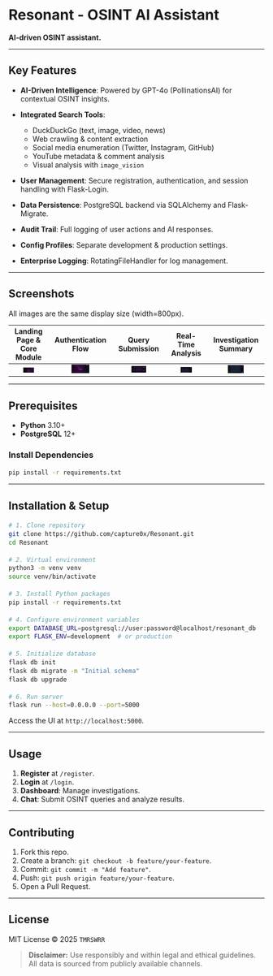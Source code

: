 # Resonant - OSINT AI Assistant

**AI-driven OSINT assistant.**

---

## Key Features

* **AI-Driven Intelligence**: Powered by GPT-4o (PollinationsAI) for contextual OSINT insights.
* **Integrated Search Tools**:

  * DuckDuckGo (text, image, video, news)
  * Web crawling & content extraction
  * Social media enumeration (Twitter, Instagram, GitHub)
  * YouTube metadata & comment analysis
  * Visual analysis with `image_vision`
* **User Management**: Secure registration, authentication, and session handling with Flask-Login.
* **Data Persistence**: PostgreSQL backend via SQLAlchemy and Flask-Migrate.
* **Audit Trail**: Full logging of user actions and AI responses.
* **Config Profiles**: Separate development & production settings.
* **Enterprise Logging**: RotatingFileHandler for log management.

---

## Screenshots

All images are the same display size (width=800px).

|                                      Landing Page & Core Module                                      |                                          Authentication Flow                                         |                                           Query Submission                                           |                                          Real-Time Analysis                                          |                                         Investigation Summary                                        |
| :--------------------------------------------------------------------------------------------------: | :--------------------------------------------------------------------------------------------------: | :--------------------------------------------------------------------------------------------------: | :--------------------------------------------------------------------------------------------------: | :--------------------------------------------------------------------------------------------------: |
| <img src="https://raw.githubusercontent.com/capture0x/Resonant/refs/heads/main/1.png" width="32%" /> | <img src="https://raw.githubusercontent.com/capture0x/Resonant/refs/heads/main/2.png" width="32%" /> | <img src="https://raw.githubusercontent.com/capture0x/Resonant/refs/heads/main/3.png" width="32%" /> | <img src="https://raw.githubusercontent.com/capture0x/Resonant/refs/heads/main/4.png" width="32%" /> | <img src="https://raw.githubusercontent.com/capture0x/Resonant/refs/heads/main/5.png" width="32%" /> |

---

## Prerequisites

* **Python** 3.10+
* **PostgreSQL** 12+

### Install Dependencies

```bash
pip install -r requirements.txt
```

---

## Installation & Setup

```bash
# 1. Clone repository
git clone https://github.com/capture0x/Resonant.git
cd Resonant

# 2. Virtual environment
python3 -m venv venv
source venv/bin/activate

# 3. Install Python packages
pip install -r requirements.txt

# 4. Configure environment variables
export DATABASE_URL=postgresql://user:password@localhost/resonant_db
export FLASK_ENV=development  # or production

# 5. Initialize database
flask db init
flask db migrate -m "Initial schema"
flask db upgrade

# 6. Run server
flask run --host=0.0.0.0 --port=5000
```

Access the UI at `http://localhost:5000`.

---

## Usage

1. **Register** at `/register`.
2. **Login** at `/login`.
3. **Dashboard**: Manage investigations.
4. **Chat**: Submit OSINT queries and analyze results.

---

## Contributing

1. Fork this repo.
2. Create a branch: `git checkout -b feature/your-feature`.
3. Commit: `git commit -m "Add feature"`.
4. Push: `git push origin feature/your-feature`.
5. Open a Pull Request.

---

## License

MIT License © 2025 `TMRSWRR`

> **Disclaimer:** Use responsibly and within legal and ethical guidelines. All data is sourced from publicly available channels.

